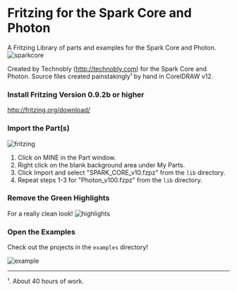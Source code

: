 Fritzing for the Spark Core and Photon
======================================

A Fritzing Library of parts and examples for the Spark Core and Photon.
![sparkcore](http://i.imgur.com/Y6S28HR.png)

Created by Technobly (http://technobly.com) for the Spark Core and Photon.
Source files created painstakingly¹ by hand in CorelDRAW v12.

### Install Fritzing Version 0.9.2b or higher
http://fritzing.org/download/

### Import the Part(s)
![fritzing](http://i.imgur.com/kEJYbqe.png)

1. Click on MINE in the Part window.
2. Right click on the blank background area under My Parts.
3. Click Import and select "SPARK_CORE_v10.fzpz" from the `lib` directory.
4. Repeat steps 1-3 for "Photon_v100.fzpz" from the `lib` directory.

### Remove the Green Highlights
For a really clean look!
![highlights](http://i.imgur.com/yuhCKza.png)

### Open the Examples
Check out the projects in the `examples` directory!

![example](http://i.imgur.com/zBaqhri.png)

<hr>
¹. About 40 hours of work.